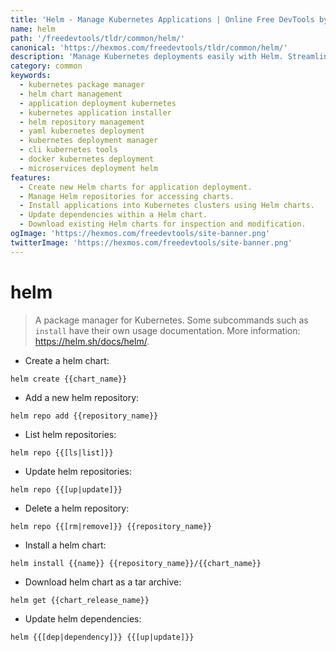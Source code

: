 ```yaml
---
title: 'Helm - Manage Kubernetes Applications | Online Free DevTools by Hexmos'
name: helm
path: '/freedevtools/tldr/common/helm/'
canonical: 'https://hexmos.com/freedevtools/tldr/common/helm/'
description: 'Manage Kubernetes deployments easily with Helm. Streamline application installation, upgrades, and rollbacks with this powerful package manager. Free online tool, no registration required.'
category: common
keywords:
  - kubernetes package manager
  - helm chart management
  - application deployment kubernetes
  - kubernetes application installer
  - helm repository management
  - yaml kubernetes deployment
  - kubernetes deployment manager
  - cli kubernetes tools
  - docker kubernetes deployment
  - microservices deployment helm
features:
  - Create new Helm charts for application deployment.
  - Manage Helm repositories for accessing charts.
  - Install applications into Kubernetes clusters using Helm charts.
  - Update dependencies within a Helm chart.
  - Download existing Helm charts for inspection and modification.
ogImage: 'https://hexmos.com/freedevtools/site-banner.png'
twitterImage: 'https://hexmos.com/freedevtools/site-banner.png'
---
```


# helm

> A package manager for Kubernetes.
> Some subcommands such as `install` have their own usage documentation.
> More information: <https://helm.sh/docs/helm/>.

- Create a helm chart:

`helm create {{chart_name}}`

- Add a new helm repository:

`helm repo add {{repository_name}}`

- List helm repositories:

`helm repo {{[ls|list]}}`

- Update helm repositories:

`helm repo {{[up|update]}}`

- Delete a helm repository:

`helm repo {{[rm|remove]}} {{repository_name}}`

- Install a helm chart:

`helm install {{name}} {{repository_name}}/{{chart_name}}`

- Download helm chart as a tar archive:

`helm get {{chart_release_name}}`

- Update helm dependencies:

`helm {{[dep|dependency]}} {{[up|update]}}`
